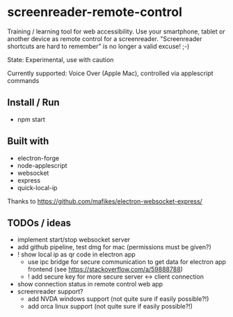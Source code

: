 # screenreader-remote-control

Training / learning tool for web accessibility. Use your smartphone, tablet or another device as remote control for a screenreader. "Screenreader shortcuts are hard to remember" is no longer a valid excuse! ;-)

State: Experimental, use with caution 

Currently supported: Voice Over (Apple Mac), controlled via applescript commands

## Install / Run

- npm start

## Built with

- electron-forge
- node-applescript
- websocket
- express
- quick-local-ip

Thanks to https://github.com/mafikes/electron-websocket-express/

## TODOs / ideas

- implement start/stop websocket server
- add github pipeline, test dmg for mac (permissions must be given?)
- ! show local ip as qr code in electron app
    - use ipc bridge for secure communication to get data for electron app frontend (see https://stackoverflow.com/a/59888788)
    - ! add secure key for more secure server <-> client connection
- show connection status in remote control web app
- screenreader support?
    - add NVDA windows support (not quite sure if easily possible?!)
    - add orca linux support (not quite sure if easily possible?!)